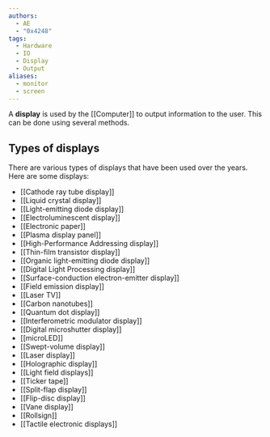 ```yaml
---
authors:
  - AE
  - "0x4248"
tags:
  - Hardware
  - IO
  - Display
  - Output
aliases:
  - monitor
  - screen
---
```

A **display** is used by the [[Computer]] to output information to the user. This can be done using several methods.
## Types of displays
There are various types of displays that have been used over the years. Here are some displays:

- [[Cathode ray tube display]]
- [[Liquid crystal display]]
- [[Light-emitting diode display]]
- [[Electroluminescent display]]
- [[Electronic paper]]
- [[Plasma display panel]]
- [[High-Performance Addressing display]]
- [[Thin-film transistor display]]
- [[Organic light-emitting diode display]]
- [[Digital Light Processing display]]
- [[Surface-conduction electron-emitter display]]
- [[Field emission display]]
- [[Laser TV]]
- [[Carbon nanotubes]]
- [[Quantum dot display]]
- [[Interferometric modulator display]]
- [[Digital microshutter display]]
- [[microLED]]
- [[Swept-volume display]]
- [[Laser display]]
- [[Holographic display]]
- [[Light field displays]]
- [[Ticker tape]]
- [[Split-flap display]]
- [[Flip-disc display]]
- [[Vane display]]
- [[Rollsign]]
- [[Tactile electronic displays]]
